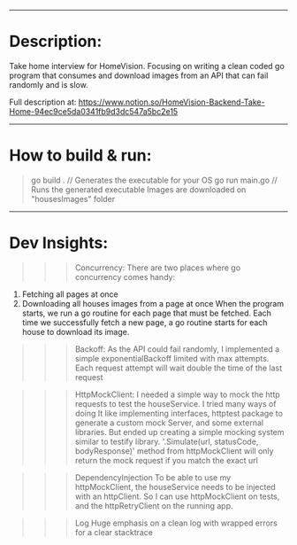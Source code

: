 --------------------------------
# Description:

Take home interview for HomeVision.
Focusing on writing a clean coded go program that consumes and download images from an API that can fail randomly and is slow.

Full description at:
https://www.notion.so/HomeVision-Backend-Take-Home-94ec9ce5da0341fb9d3dc547a5bc2e15

--------------------------------
# How to build & run:

> go build .            // Generates the executable for your OS
> go run main.go        // Runs the generated executable
Images are downloaded on "housesImages" folder

--------------------------------
# Dev Insights:

>>> Concurrency:
There are two places where go concurrency comes handy:
1. Fetching all pages at once
2. Downloading all houses images from a page at once
When the program starts, we run a go routine for each page that must be fetched.
Each time we successfully fetch a new page, a go routine starts for each house to download its image.

>>> Backoff:
As the API could fail randomly, I implemented a simple exponentialBackoff limited with max attempts.
Each request attempt will wait double the time of the last request

>>> HttpMockClient:
I needed a simple way to mock the http requests to test the houseService.
I tried many ways of doing It like implementing interfaces, httptest package to generate a custom mock Server, and some external libraries. But ended up creating a simple mocking system similar to testify library.
'.Simulate(url, statusCode, bodyResponse)' method from httpMockClient will only return the mock request if you match the exact url

>>> DependencyInjection
To be able to use my httpMockClient, the houseService needs to be injected with an httpClient.
So I can use httpMockClient on tests, and the httpRetryClient on the running app.

>>> Log
Huge emphasis on a clean log with wrapped errors for a clear stacktrace
